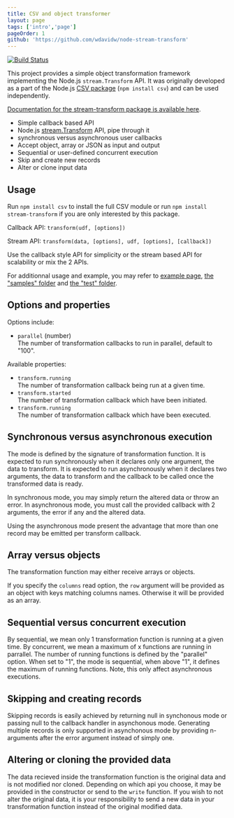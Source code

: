 ```yaml
---
title: CSV and object transformer
layout: page
tags: ['intro','page']
pageOrder: 1
github: 'https://github.com/wdavidw/node-stream-transform'
---
```


[![Build Status](https://secure.travis-ci.org/wdavidw/node-stream-transform.png)][travis-stream-transform]

This project provides a simple object transformation framework implementing the
Node.js `stream.Transform` API. It was originally developed as a part of the Node.js
[CSV package][csv] (`npm install csv`) and can be used independently.

[Documentation for the stream-transform package is available here][transform].

*   Simple callback based API
*   Node.js [stream.Transform][streamtransform] API, pipe through it
*   synchronous versus asynchronous user callbacks
*   Accept object, array or JSON as input and output
*   Sequential or user-defined concurrent execution
*   Skip and create new records
*   Alter or clone input data

## Usage

Run `npm install csv` to install the full CSV module or run
`npm install stream-transform` if you are only interested by this package.

Callback API: `transform(udf, [options])`

Stream API: `transform(data, [options], udf, [options], [callback])`

Use the callback style API for simplicity or the stream based API for
scalability or mix the 2 APIs.

For additionnal usage and example, you may refer to
[example page](/transform/examples/),
[the "samples" folder][stream-samples] and [the "test" folder][stream-test].

## Options and properties

Options include:

*   `parallel` (number)   
     The number of transformation callbacks to run in parallel, default to "100".

Available properties:

*    `transform.running`   
      The number of transformation callback being run at a given time.   
*    `transform.started`   
      The number of transformation callback which have been initiated.   
*    `transform.running`   
      The number of transformation callback which have been executed.   

## Synchronous versus asynchronous execution

The mode is defined by the signature of transformation function. It is expected
to run synchronously when it declares only one argument, the data to
transform. It is expected to run asynchronously when it declares two arguments,
the data to transform and the callback to be called once the transformed data
is ready.

In synchronous mode, you may simply return the altered data or throw an error.
In asynchronous mode, you must call the provided callback with 2 arguments, the
error if any and the altered data.

Using the asynchronous mode present the advantage that more than one record may
be emitted per transform callback.

## Array versus objects

The transformation function may either receive arrays or objects.

If you specify the `columns` read option, the `row` argument will be
provided as an object with keys matching columns names. Otherwise it
will be provided as an array.

## Sequential versus concurrent execution

By sequential, we mean only 1 transformation function is running at a given
time. By concurrent, we mean a maximum of x functions are running in parrallel.
The number of running functions is defined by the "parallel" option. When set to
"1", the mode is sequential, when above "1", it defines the maximum of running
functions. Note, this only affect asynchronous executions.

## Skipping and creating records

Skipping records is easily achieved by returning null in synchonous mode or
passing null to the callback handler in asynchonous mode. Generating multiple
records is only supported in asynchonous mode by providing n-arguments after the
error argument instead of simply one.

## Altering or cloning the provided data

The data recieved inside the transformation function is the original data and is
not modified nor cloned. Depending on which api you choose, it may be provided
in the constructor or send to the `write` function. If you wish to not alter the
original data, it is your responsibility to send a new data in your
transformation function instead of the original modified data.

[travis-stream-transform]: http://travis-ci.org/wdavidw/node-stream-transform
[streamtransform]: http://nodejs.org/api/stream.html#stream_class_stream_transform
[transform]: https://github.com/wdavidw/node-stream-transform
[csv]: https://github.com/wdavidw/node-csv
[stream-samples]: https://github.com/wdavidw/node-stream-transform/tree/master/samples
[stream-test]: https://github.com/wdavidw/node-stream-transform/tree/master/test
